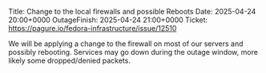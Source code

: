 Title: Change to the local firewalls and possible Reboots
Date: 2025-04-24 20:00+0000
OutageFinish: 2025-04-24 21:00+0000
Ticket: https://pagure.io/fedora-infrastructure/issue/12510

We will be applying a change to the firewall on most of our servers and
possibly rebooting.
Services may go down during the outage window, more likely some
dropped/denied packets.

